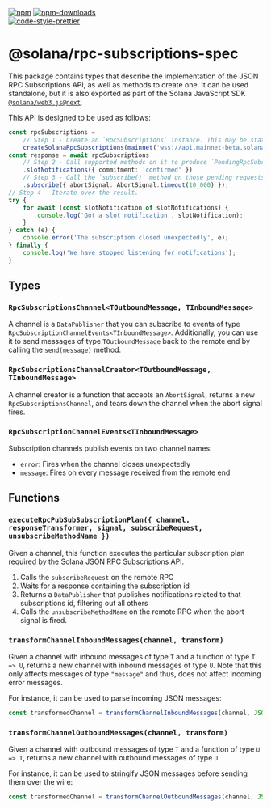 [![npm][npm-image]][npm-url]
[![npm-downloads][npm-downloads-image]][npm-url]
<br />
[![code-style-prettier][code-style-prettier-image]][code-style-prettier-url]

[code-style-prettier-image]: https://img.shields.io/badge/code_style-prettier-ff69b4.svg?style=flat-square
[code-style-prettier-url]: https://github.com/prettier/prettier
[npm-downloads-image]: https://img.shields.io/npm/dm/@solana/rpc-subscriptions-spec/next.svg?style=flat
[npm-image]: https://img.shields.io/npm/v/@solana/rpc-subscriptions-spec/next.svg?style=flat
[npm-url]: https://www.npmjs.com/package/@solana/rpc-subscriptions-spec/v/next

# @solana/rpc-subscriptions-spec

This package contains types that describe the implementation of the JSON RPC Subscriptions API, as well as methods to create one. It can be used standalone, but it is also exported as part of the Solana JavaScript SDK [`@solana/web3.js@next`](https://github.com/solana-labs/solana-web3.js/tree/master/packages/library).

This API is designed to be used as follows:

```ts
const rpcSubscriptions =
    // Step 1 - Create an `RpcSubscriptions` instance. This may be stateful.
    createSolanaRpcSubscriptions(mainnet('wss://api.mainnet-beta.solana.com'));
const response = await rpcSubscriptions
    // Step 2 - Call supported methods on it to produce `PendingRpcSubscriptionsRequest` objects.
    .slotNotifications({ commitment: 'confirmed' })
    // Step 3 - Call the `subscribe()` method on those pending requests to trigger them.
    .subscribe({ abortSignal: AbortSignal.timeout(10_000) });
// Step 4 - Iterate over the result.
try {
    for await (const slotNotification of slotNotifications) {
        console.log('Got a slot notification', slotNotification);
    }
} catch (e) {
    console.error('The subscription closed unexpectedly', e);
} finally {
    console.log('We have stopped listening for notifications');
}
```

## Types

### `RpcSubscriptionsChannel<TOutboundMessage, TInboundMessage>`

A channel is a `DataPublisher` that you can subscribe to events of type `RpcSubscriptionChannelEvents<TInboundMessage>`. Additionally, you can use it to send messages of type `TOutboundMessage` back to the remote end by calling the `send(message)` method.

### `RpcSubscriptionsChannelCreator<TOutboundMessage, TInboundMessage>`

A channel creator is a function that accepts an `AbortSignal`, returns a new `RpcSubscriptionsChannel`, and tears down the channel when the abort signal fires.

### `RpcSubscriptionChannelEvents<TInboundMessage>`

Subscription channels publish events on two channel names:

-   `error`: Fires when the channel closes unexpectedly
-   `message`: Fires on every message received from the remote end

## Functions

### `executeRpcPubSubSubscriptionPlan({ channel, responseTransformer, signal, subscribeRequest, unsubscribeMethodName })`

Given a channel, this function executes the particular subscription plan required by the Solana JSON RPC Subscriptions API.

1. Calls the `subscribeRequest` on the remote RPC
2. Waits for a response containing the subscription id
3. Returns a `DataPublisher` that publishes notifications related to that subscriptions id, filtering out all others
4. Calls the `unsubscribeMethodName` on the remote RPC when the abort signal is fired.

### `transformChannelInboundMessages(channel, transform)`

Given a channel with inbound messages of type `T` and a function of type `T => U`, returns a new channel with inbound messages of type `U`. Note that this only affects messages of type `"message"` and thus, does not affect incoming error messages.

For instance, it can be used to parse incoming JSON messages:

```ts
const transformedChannel = transformChannelInboundMessages(channel, JSON.parse);
```

### `transformChannelOutboundMessages(channel, transform)`

Given a channel with outbound messages of type `T` and a function of type `U => T`, returns a new channel with outbound messages of type `U`.

For instance, it can be used to stringify JSON messages before sending them over the wire:

```ts
const transformedChannel = transformChannelOutboundMessages(channel, JSON.stringify);
```
